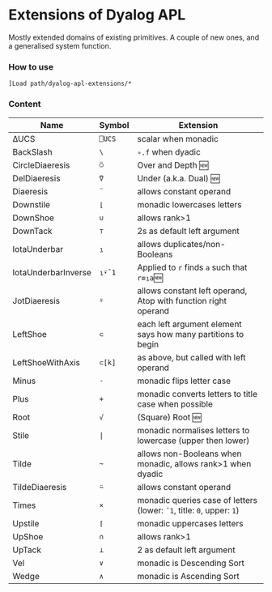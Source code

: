 # Extensions of Dyalog APL

Mostly extended domains of existing primitives. A couple of new ones, and a generalised system function.

### How to use

```APL
]Load path/dyalog-apl-extensions/*
```

### Content

| Name             | Symbol | Extension                                                    |
| ---------------- | ------ | ------------------------------------------------------------ |
| ∆UCS             | `⎕UCS` | scalar when monadic                                          |
| BackSlash        | `\`    | `∘.f` when dyadic                                            |
| CircleDiaeresis  | `⍥`    | Over and Depth 🆕                                           |
| DelDiaeresis     | `⍢`    | Under (a.k.a. Dual) 🆕                                      |
| Diaeresis        | `¨`    | allows constant operand                                      |
| Downstile        | `⌊`    | monadic lowercases letters                                   |
| DownShoe         | `∪`    | allows rank>1                                                |
| DownTack         | `⊤`    | 2s as default left argument                                  |
| IotaUnderbar     | `⍸`    | allows duplicates/non-Booleans                               |
| IotaUnderbarInverse | `⍸⍣¯1` | Applied to `r` finds `a` such that `r≡⍸a`🆕              |
| JotDiaeresis     | `⍤`    | allows constant left operand, Atop with function right operand |
| LeftShoe         | `⊂`    | each left argument element says how many partitions to begin |
| LeftShoeWithAxis | `⊂[k]` | as above, but called with left operand                       |
| Minus            | `-`    | monadic flips letter case                                    |
| Plus             | `+`    | monadic converts letters to title case when possible         |
| Root             | `√`    | (Square) Root 🆕                                            |
| Stile            |<code>&#124;</code>| monadic normalises letters to lowercase (upper then lower)   |
| Tilde            | `~`    | allows non-Booleans when monadic, allows rank>1 when dyadic  |
| TildeDiaeresis   | `⍨`    | allows constant operand                                      |
| Times            | `×`    | monadic queries case of letters (lower: `¯1`, title: `0`, upper: `1`) |
| Upstile          | `⌈`    | monadic uppercases letters                                   |
| UpShoe           | `∩`    | allows rank>1                                                |
| UpTack           | `⊥`    | 2 as default left argument                                   |
| Vel              | `∨`    | monadic is Descending Sort                                   |
| Wedge            | `∧`    | monadic is Ascending Sort                                    |
